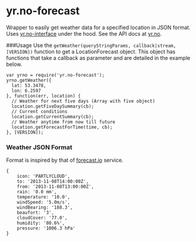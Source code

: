 yr.no-forecast
=============

Wrapper to easily get weather data for a specified location in JSON format. Uses [yr.no-interface](https://github.com/evanshortiss/yr.no-interface) under the hood. See the API docs at [yr.no](http://api.yr.no/weatherapi/locationforecast/1.8/documentation). 


###Usage
Use the ```getWeather(queryStringParams, callback|stream, [VERSION])``` function to get a LocationForecast object. This object has functions that take a callback as parameter and are detailed in the example below.

```
var yrno = require('yr.no-forecast');
yrno.getWeather({
  lat: 53.3478,
  lon: 6.2597
}, function(err, location) {
  // Weather for next five days (Array with five object)
  location.getFiveDaySummary(cb);
  // Current conditions
  location.getCurrentSummary(cb);
  // Weather anytime from now till future
  location.getForecastForTime(time, cb);
}, [VERSION]);
```
### Weather JSON Format
Format is inspired by that of [forecast.io](https://developer.forecast.io/) service.

```
{
	icon: 'PARTLYCLOUD',
    to: '2013-11-08T14:00:00Z',
    from: '2013-11-08T13:00:00Z',
    rain: '0.0 mm',
    temperature: '10.0',
    windSpeed: '5.0m/s',
    windBearing: '188.3',
    beaufort: '3',
    cloudCover: '77.0',
    humidity: '80.6%',
    pressure: '1006.3 hPa'
}
```
